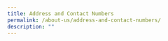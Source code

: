 ```yaml
---
title: Address and Contact Numbers
permalink: /about-us/address-and-contact-numbers/
description: ""
---
```

